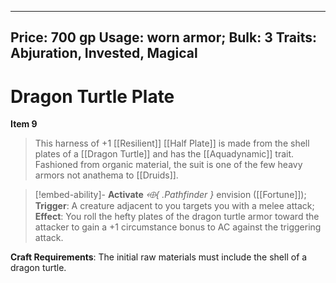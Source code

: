 
---
Price: 700 gp
Usage: worn armor;
Bulk: 3
Traits: Abjuration, Invested, Magical
---

# Dragon Turtle Plate

**Item 9**

> This harness of +1 [[Resilient]] [[Half Plate]] is made from the shell plates of a [[Dragon Turtle]] and has the [[Aquadynamic]] trait. Fashioned from organic material, the suit is one of the few heavy armors not anathema to [[Druids]].
> 

> [!embed-ability]- **Activate**
> *⬲{ .Pathfinder }* envision ([[Fortune]]); 
>  **Trigger**: A creature adjacent to you targets you with a melee attack;
> **Effect**: You roll the hefty plates of the dragon turtle armor toward the attacker to gain a +1 circumstance bonus to AC against the triggering attack.

**Craft Requirements**: The initial raw materials must include the shell of a dragon turtle.





